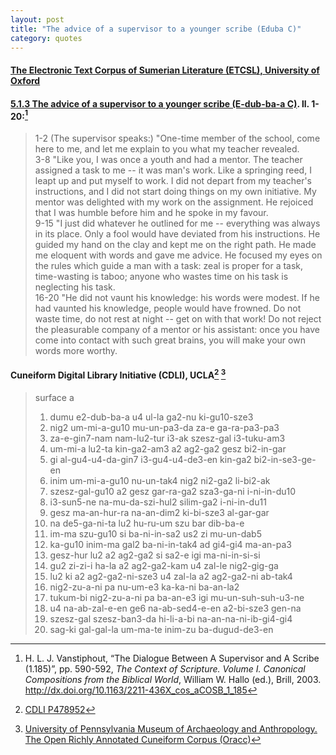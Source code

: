 ```yaml
---
layout: post
title: "The advice of a supervisor to a younger scribe (Eduba C)"
category: quotes
---
```


#### [The Electronic Text Corpus of Sumerian Literature (ETCSL), University of Oxford](https://etcsl.orinst.ox.ac.uk/)

#### [5.1.3 The advice of a supervisor to a younger scribe (E-dub-ba-a C)](https://etcsl.orinst.ox.ac.uk/section5/tr513.htm). ll. 1-20:[^2]

[^2]: H. L. J. Vanstiphout, “The Dialogue Between A Supervisor and A Scribe (1.185)”, pp. 590-592, *The Context of Scripture. Volume I. Canonical Compositions from the Biblical World*, William W. Hallo (ed.), Brill, 2003. <http://dx.doi.org/10.1163/2211-436X_cos_aCOSB_1_185>

> 1-2 (The supervisor speaks:) "One-time member of the school, come here to me, and let me explain to you what my teacher revealed.  
> 3-8 "Like you, I was once a youth and had a mentor. The teacher assigned a task to me -- it was man's work. Like a springing reed, I leapt up and put myself to work. I did not depart from my teacher's instructions, and I did not start doing things on my own initiative. My mentor was delighted with my work on the assignment. He rejoiced that I was humble before him and he spoke in my favour.  
> 9-15 "I just did whatever he outlined for me -- everything was always in its place. Only a fool would have deviated from his instructions. He guided my hand on the clay and kept me on the right path. He made me eloquent with words and gave me advice. He focused my eyes on the rules which guide a man with a task: zeal is proper for a task, time-wasting is taboo; anyone who wastes time on his task is neglecting his task.  
> 16-20 "He did not vaunt his knowledge: his words were modest. If he had vaunted his knowledge, people would have frowned. Do not waste time, do not rest at night -- get on with that work! Do not reject the pleasurable company of a mentor or his assistant: once you have come into contact with such great brains, you will make your own words more worthy.

#### Cuneiform Digital Library Initiative (CDLI), UCLA[^1] [^3]

> surface a  
> 1. dumu e2-dub-ba-a u4 ul-la ga2-nu ki-gu10-sze3  
> 2. nig2 um-mi-a-gu10 mu-un-pa3-da za-e ga-ra-pa3-pa3  
> 3. za-e-gin7-nam nam-lu2-tur i3-ak szesz-gal i3-tuku-am3  
> 4. um-mi-a lu2-ta kin-ga2-am3 a2 ag2-ga2 gesz bi2-in-gar  
> 5. gi al-gu4-u4-da-gin7 i3-gu4-u4-de3-en kin-ga2 bi2-in-se3-ge-en  
> 6. inim um-mi-a-gu10 nu-un-tak4 nig2 ni2-ga2 li-bi2-ak  
> 7. szesz-gal-gu10 a2 gesz gar-ra-ga2 sza3-ga-ni i-ni-in-du10  
> 8. i3-sun5-ne na-mu-da-szi-hul2 silim-ga2 i-ni-in-du11  
> 9. gesz ma-an-hur-ra na-an-dim2 ki-bi-sze3 al-gar-gar  
> 10. na de5-ga-ni-ta lu2 hu-ru-um szu bar dib-ba-e  
> 11. im-ma szu-gu10 si ba-ni-in-sa2 us2 zi mu-un-dab5  
> 12. ka-gu10 inim-ma gal2 ba-ni-in-tak4 ad gi4-gi4 ma-an-pa3  
> 13. gesz-hur lu2 a2 ag2-ga2 si sa2-e igi ma-ni-in-si-si  
> 14. gu2 zi-zi-i ha-la a2 ag2-ga2-kam u4 zal-le nig2-gig-ga  
> 15. lu2 ki a2 ag2-ga2-ni-sze3 u4 zal-la a2 ag2-ga2-ni ab-tak4  
> 16. nig2-zu-a-ni pa nu-um-e3 ka-ka-ni ba-an-la2  
> 17. tukum-bi nig2-zu-a-ni pa ba-an-e3 igi mu-un-suh-suh-u3-ne  
> 18. u4 na-ab-zal-e-en ge6 na-ab-sed4-e-en a2-bi-sze3 gen-na  
> 19. szesz-gal szesz-ban3-da hi-li-a-bi na-an-na-ni-ib-gi4-gi4  
> 20. sag-ki gal-gal-la um-ma-te inim-zu ba-dugud-de3-en

[^1]: [CDLI P478952](https://cdli.ucla.edu/P478952)

[^3]: [University of Pennsylvania Museum of Archaeology and Anthropology. The Open Richly Annotated Cuneiform Corpus (Oracc)](http://oracc.museum.upenn.edu/)
